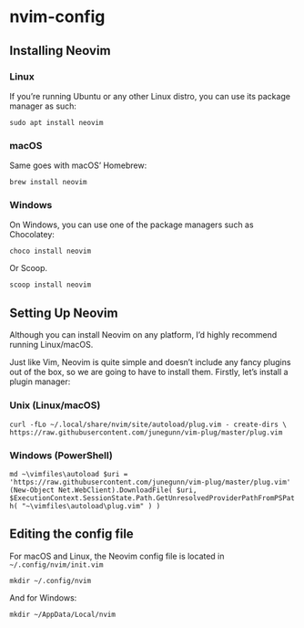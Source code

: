 # nvim-config

## **Installing Neovim**

### **Linux**

If you’re running Ubuntu or any other Linux distro, you can use its package manager as such:

`sudo apt install neovim`

### **macOS**

Same goes with macOS’ Homebrew:

`brew install neovim`

### **Windows**

On Windows, you can use one of the package managers such as Chocolatey:

`choco install neovim`

Or Scoop.

`scoop install neovim`

## **Setting Up Neovim**

Although you can install Neovim on any platform, I’d highly recommend running Linux/macOS.

Just like Vim, Neovim is quite simple and doesn’t include any fancy plugins out of the box, so we are going to have to install them. Firstly, let’s install a plugin manager:

### **Unix (Linux/macOS)**

`curl -fLo ~/.local/share/nvim/site/autoload/plug.vim - create-dirs \
 https://raw.githubusercontent.com/junegunn/vim-plug/master/plug.vim`
 
### **Windows (PowerShell)**

`md ~\vimfiles\autoload
$uri = 'https://raw.githubusercontent.com/junegunn/vim-plug/master/plug.vim'
(New-Object Net.WebClient).DownloadFile(
  $uri,
  $ExecutionContext.SessionState.Path.GetUnresolvedProviderPathFromPSPath(
    "~\vimfiles\autoload\plug.vim"
  )
)`

## **Editing the config file**

For macOS and Linux, the Neovim config file is located in `~/.config/nvim/init.vim`

`mkdir ~/.config/nvim`

And for Windows:

`mkdir ~/AppData/Local/nvim`
